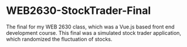 # WEB2630-StockTrader-Final
The final for my WEB 2630 class, which was a Vue.js based front end development course. This final was a simulated stock trader application, which randomized the fluctuation of stocks.
